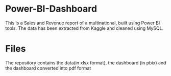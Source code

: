 # Power-BI-Dashboard
This is a Sales and Revenue report of a multinational, built using Power BI tools. The data has been extracted from Kaggle and cleaned using MySQL. 

# Files
The repository contains the data(in xlsx format), the dashboard (in pbix) and the dashboard converted into pdf format
